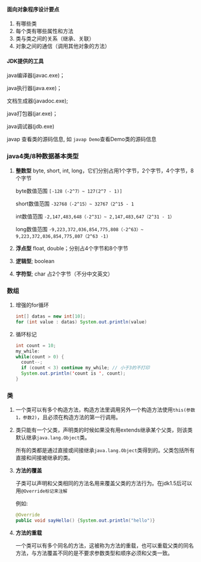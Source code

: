 #### 面向对象程序设计要点

1. 有哪些类
2. 每个类有哪些属性和方法
3. 类与类之间的关系（继承、关联）
4. 对象之间的通信（调用其他对象的方法）



#### JDK提供的工具

java编译器(javac.exe)；

java执行器(java.exe)；

文档生成器(javadoc.exe); 

java打包器(jar.exe)；

java调试器(jdb.exe)

javap 查看类的源码信息, 如 `javap Demo`查看Demo类的源码信息



### java4类/8种数据基本类型

1. **整数型** byte, short, int, long，它们分别占用1个字节，2个字节，4个字节，8个字节 

   byte数值范围 `[-128（-2^7）~ 127(2^7 - 1)]`

   short数值范围 `-32768（-2^15）~ 32767（2^15 - 1`

   int数值范围 `-2,147,483,648（-2^31）~ 2,147,483,647（2^31 - 1）`

   long数值范围 `-9,223,372,036,854,775,808（-2^63）~ 9,223,372,036,854,775,807（2^63 -1)`

2. **浮点型** float, double；分别占4个字节和8个字节
3. **逻辑型**; boolean
4. **字符型**; char 占2个字节（不分中文英文）



### 数组

1. 增强的for循环

   ```java
   int[] datas = new int[10];
   for (int value : datas) System.out.println(value)
   ```

2. 循环标记

   ```java
   int count = 10;
   my_while:
   while(count > 0) {
     count--;
     if (count < 3) continue my_while; // 小于3的不打印
     System.out.println('count is ', count); 
   }
   ```

   

### 类

1. 一个类可以有多个构造方法，构造方法里调用另外一个构造方法使用`this(参数1，参数2)`，且必须在构造方法的第一行调用。

2. 类只能有一个父类，声明类的时候如果没有用extends继承某个父类，则该类默认继承`java.lang.Object`类。

   所有的类都是通过直接或间接继承`java.lang.Object`类得到的。父类包括所有直接和间接被继承的类。

3. **方法的覆盖**

   子类可以声明和父类相同的方法名用来覆盖父类的方法行为。在jdk1.5后可以用`@Override标记来注解`

   例如: 

   ```java
   @Override
   public void sayHello() {System.out.println("hello")}
   ```

4. **方法的重载**

   一个类可以有多个同名的方法，这被称为方法的重载，也可以重载父类的同名方法，与方法覆盖不同的是不要求参数类型和顺序必须和父类一致。

